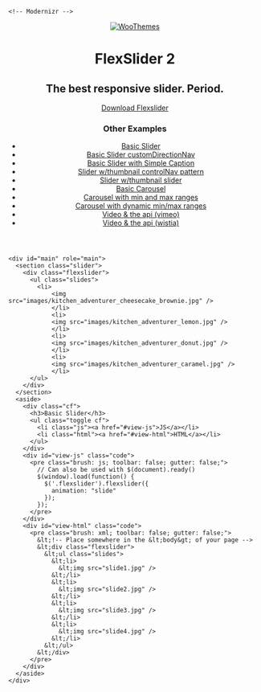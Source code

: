 <!DOCTYPE html>
<html class="no-js" lang="en">
<head>
	<meta content="charset=utf-8">
	<title>FlexSlider 2</title>
	<meta name="viewport" content="width=device-width, initial-scale=1.0, maximum-scale=1.0, user-scalable=0">

  <!-- Syntax Highlighter -->
  <link href="css/shCore.css" rel="stylesheet" type="text/css" />
  <link href="css/shThemeDefault.css" rel="stylesheet" type="text/css" />
  <!-- Demo CSS -->
	<link rel="stylesheet" href="css/demo.css" type="text/css" media="screen" />
	<link rel="stylesheet" href="../flexslider.css" type="text/css" media="screen" />

	<!-- Modernizr -->
  <script src="js/modernizr.js"></script>

</head>
<body class="loading">

  <div id="container" class="cf">
    <header role="navigation">
      <a class="logo" href="http://www.woothemes.com" title="WooThemes">
        <img src="images/logo.png" alt="WooThemes" />
	  </a>
      <h1>FlexSlider 2</h1>
      <h2>The best responsive slider. Period.</h2>
      <a class="button green" href="https://github.com/woothemes/FlexSlider/zipball/master">Download Flexslider</a>
      <h3 class="nav-header">Other Examples</h3>
      <nav>
        <ul>
          <li class="active"><a href="index.html">Basic Slider</a></li>
          <li><a href="basic-slider-with-custom-direction-nav.html">Basic Slider customDirectionNav</a></li>
          <li><a href="basic-slider-with-caption.html">Basic Slider with Simple Caption</a></li>
          <li><a href="thumbnail-controlnav.html">Slider w/thumbnail controlNav pattern</a></li>
          <li><a href="thumbnail-slider.html">Slider w/thumbnail slider</a></li>
          <li><a href="basic-carousel.html">Basic Carousel</a></li>
          <li><a href="carousel-min-max.html">Carousel with min and max ranges</a></li>
          <li><a href="dynamic-carousel-min-max.html">Carousel with dynamic min/max ranges</a></li>
          <li><a href="video.html">Video & the api (vimeo)</a></li>
          <li><a href="video-wistia.html">Video & the api (wistia)</a></li>
        </ul>
      </nav>
    </header>

	<div id="main" role="main">
      <section class="slider">
        <div class="flexslider">
          <ul class="slides">
            <li>
  	    	    <img src="images/kitchen_adventurer_cheesecake_brownie.jpg" />
  	    		</li>
  	    		<li>
  	    	    <img src="images/kitchen_adventurer_lemon.jpg" />
  	    		</li>
  	    		<li>
  	    	    <img src="images/kitchen_adventurer_donut.jpg" />
  	    		</li>
  	    		<li>
  	    	    <img src="images/kitchen_adventurer_caramel.jpg" />
  	    		</li>
          </ul>
        </div>
      </section>
      <aside>
        <div class="cf">
          <h3>Basic Slider</h3>
          <ul class="toggle cf">
            <li class="js"><a href="#view-js">JS</a></li>
            <li class="html"><a href="#view-html">HTML</a></li>
          </ul>
        </div>
        <div id="view-js" class="code">
          <pre class="brush: js; toolbar: false; gutter: false;">
            // Can also be used with $(document).ready()
            $(window).load(function() {
              $('.flexslider').flexslider({
                animation: "slide"
              });
            });
          </pre>
        </div>
        <div id="view-html" class="code">
          <pre class="brush: xml; toolbar: false; gutter: false;">
            &lt;!-- Place somewhere in the &lt;body&gt; of your page -->
            &lt;div class="flexslider">
              &lt;ul class="slides">
                &lt;li>
                  &lt;img src="slide1.jpg" />
                &lt;/li>
                &lt;li>
                  &lt;img src="slide2.jpg" />
                &lt;/li>
                &lt;li>
                  &lt;img src="slide3.jpg" />
                &lt;/li>
                &lt;li>
                  &lt;img src="slide4.jpg" />
                &lt;/li>
              &lt;/ul>
            &lt;/div>
          </pre>
        </div>
      </aside>
    </div>

  </div>

  <!-- jQuery -->
  <script src="http://ajax.googleapis.com/ajax/libs/jquery/1/jquery.min.js"></script>
  <script>window.jQuery || document.write('<script src="js/libs/jquery-1.7.min.js">\x3C/script>')</script>

  <!-- FlexSlider -->
  <script defer src="../jquery.flexslider.js"></script>

  <script type="text/javascript">
    $(function(){
      SyntaxHighlighter.all();
    });
    $(window).load(function(){
      $('.flexslider').flexslider({
        animation: "slide",
        start: function(slider){
          $('body').removeClass('loading');
        }
      });
    });
  </script>


  <!-- Syntax Highlighter -->
  <script type="text/javascript" src="js/shCore.js"></script>
  <script type="text/javascript" src="js/shBrushXml.js"></script>
  <script type="text/javascript" src="js/shBrushJScript.js"></script>

  <!-- Optional FlexSlider Additions -->
  <script src="js/jquery.easing.js"></script>
  <script src="js/jquery.mousewheel.js"></script>
  <script defer src="js/demo.js"></script>

</body>
